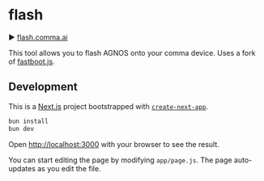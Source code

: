 # flash

► [flash.comma.ai](https://flash.comma.ai)

This tool allows you to flash AGNOS onto your comma device. Uses a fork of [fastboot.js](https://github.com/kdrag0n/fastboot.js).

## Development

This is a [Next.js](https://nextjs.org/) project bootstrapped with [`create-next-app`](https://github.com/vercel/next.js/tree/canary/packages/create-next-app).

```bash
bun install
bun dev
```

Open [http://localhost:3000](http://localhost:3000) with your browser to see the result.

You can start editing the page by modifying `app/page.js`. The page auto-updates as you edit the file.
